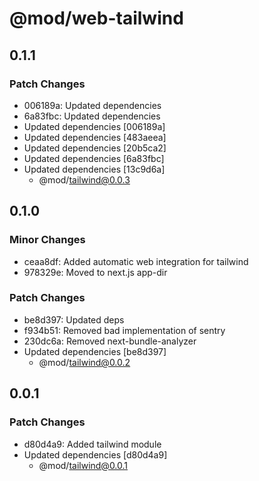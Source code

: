 # @mod/web-tailwind

## 0.1.1

### Patch Changes

- 006189a: Updated dependencies
- 6a83fbc: Updated dependencies
- Updated dependencies [006189a]
- Updated dependencies [483aeea]
- Updated dependencies [20b5ca2]
- Updated dependencies [6a83fbc]
- Updated dependencies [13c9d6a]
  - @mod/tailwind@0.0.3

## 0.1.0

### Minor Changes

- ceaa8df: Added automatic web integration for tailwind
- 978329e: Moved to next.js app-dir

### Patch Changes

- be8d397: Updated deps
- f934b51: Removed bad implementation of sentry
- 230dc6a: Removed next-bundle-analyzer
- Updated dependencies [be8d397]
  - @mod/tailwind@0.0.2

## 0.0.1

### Patch Changes

- d80d4a9: Added tailwind module
- Updated dependencies [d80d4a9]
  - @mod/tailwind@0.0.1
